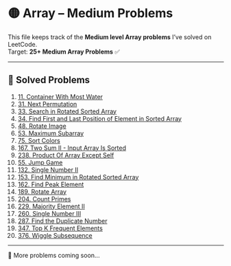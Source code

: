# 🟡 Array – Medium Problems

This file keeps track of the **Medium level Array problems** I’ve solved on LeetCode.  
Target: **25+ Medium Array Problems** ✅

---

## 📌 Solved Problems

1. [11. Container With Most Water](https://leetcode.com/problems/container-with-most-water)
2. [31. Next Permutation](https://leetcode.com/problems/next-permutation)
3. [33. Search in Rotated Sorted Array](https://leetcode.com/problems/search-in-rotated-sorted-array)
4. [34. Find First and Last Position of Element in Sorted Array](https://leetcode.com/problems/find-first-and-last-position-of-element-in-sorted-array)
5. [48. Rotate Image](https://leetcode.com/problems/rotate-image)
6. [53. Maximum Subarray](https://leetcode.com/problems/maximum-subarray)
7. [75. Sort Colors](https://leetcode.com/problems/sort-colors)
8. [167. Two Sum II - Input Array Is Sorted](https://leetcode.com/problems/two-sum-ii-input-array-is-sorted)
9. [238. Product Of Array Except Self](https://leetcode.com/problems/product-of-array-except-self)
10. [55. Jump Game](https://leetcode.com/problems/jump-game)
11. [132. Single Number II](https://leetcode.com/problems/single-number-ii)
12. [153. Find Minimum in Rotated Sorted Array](https://leetcode.com/problems/find-minimum-in-rotated-sorted-array)
13. [162. Find Peak Element](https://leetcode.com/problems/find-peak-element)
14. [189. Rotate Array](https://leetcode.com/problems/rotate-array)
15. [204. Count Primes](https://leetcode.com/problems/count-primes)
16. [229. Majority Element II](https://leetcode.com/problems/majority-element-ii)
17. [260. Single Number III](https://leetcode.com/problems/single-number-iii)
18. [287. Find the Duplicate Number](https://leetcode.com/problems/find-the-duplicate-number)
19. [347. Top K Frequent Elements](https://leetcode.com/problems/top-k-frequent-elements)
20. [376. Wiggle Subsequence](https://leetcode.com/problems/wiggle-subsequence)

---

🚀 More problems coming soon...
